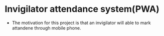 # Invigilator attendance system(PWA)

- The motivation for this project is that an invigilator will able to mark attandene through mobile phone. 
